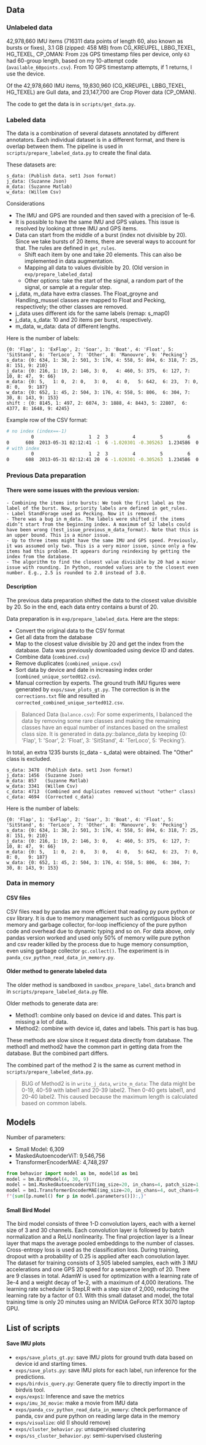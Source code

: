 ## Data

### Unlabeled data
42,978,660 IMU items (716311 data points of length 60, also known as bursts or fixes), 3.1 GB (zipped: 458 MB) from CG_KREUPEL, LBBG_TEXEL, HG_TEXEL, CP_OMAN: From `226` GPS timestamp files per device, only `63` had 60-group length, based on my 10-attempt code (`available_60points.csv`). From 10 GPS timestamp attempts, if 1 returns, I use the device. 

Of the 42,978,660 IMU items, 19,830,960 (CG_KREUPEL, LBBG_TEXEL, HG_TEXEL) are Gull data, and 23,147,700 are Crop Plover data (CP_OMAN).

The code to get the data is in `scripts/get_data.py`.

### Labeled data

The data is a combination of several datasets annotated by different annotators. Each individual dataset is in a different format, and there is overlap between them. The pipeline is used in `scripts/prepare_labeled_data.py` to create the final data.

These datasets are:

```
s_data: (Publish data. set1 Json format)
j_data: (Suzanne Json)
m_data: (Suzanne Matlab)
w_data: (Willem Csv)
```

Considerations

- The IMU and GPS are rounded and then saved with a precision of 1e-6.
- It is possible to have the same IMU and GPS values. This issue is resolved by looking at three IMU and GPS items.
- Data can start from the middle of a burst (index not divisible by 20). Since we take bursts of 20 items, there are several ways to account for that. The rules are defined in `get_rules`. 
    - Shift each item by one and take 20 elements. This can also be implemented in data augmentation.
    - Mapping all data to values divisible by 20. (Old version in `exp/prepare_labeled_data`)
    - Other options: take the start of the signal, a random part of the signal, or sample at a regular step.
- j_data, m_data have extra classes. The Float_groyne and Handling_mussel classes are mapped to Float and Pecking, respectively; the other classes are removed.
- j_data uses different ids for the same labels (remap: s_map0)
- j_data, s_data: 10 and 20 items per burst, respectively. 
- m_data, w_data: data of different lengths.

Here is the number of labels:

```
{0: 'Flap', 1: 'ExFlap', 2: 'Soar', 3: 'Boat', 4: 'Float', 5: 'SitStand', 6: 'TerLoco', 7: 'Other', 8: 'Manouvre', 9: 'Pecking'}
s_data: {0: 634, 1: 38, 2: 501, 3: 176, 4: 558, 5: 894, 6: 318, 7: 25, 8: 151, 9: 210}
j_data: {0: 216, 1: 19, 2: 146, 3: 0,   4: 460, 5: 375,  6: 127, 7: 10, 8: 47,  9: 66}
m_data: {0: 5,   1: 0,  2: 0,   3: 0,   4: 0,   5: 642,  6: 23,  7: 0,  8: 0,   9: 187}
w_data: {0: 652, 1: 45, 2: 504, 3: 176, 4: 558, 5: 806,  6: 304, 7: 30, 8: 143, 9: 153}
shift : {0: 8145, 1: 497, 2: 6074, 3: 1888, 4: 8443, 5: 22807,  6: 4377, 8: 1648, 9: 4245}
```

Example row of the CSV format:

```bash
# no index (index==-1)
         0                    1  2  3         4         5         6         7
0      608  2013-05-31 02:12:41 -1  6 -1.020301 -0.305263  1.234586  0.186449
# with index
         0                    1  2  3         4         5         6         7
0      608  2013-05-31 02:12:41 20  6 -1.020301 -0.305263  1.234586  0.186449
```

### Previous Data preparation

#### There were some issues with the previous version:

    - Combining the items into bursts: We took the first label as the label of the burst. Now, priority labels are defined in get_rules.
    - Label StandForage used as Pecking. Now it is removed.
    - There was a bug in m_data. The labels were shifted if the items didn’t start from the beginning index. A maximum of 52 labels could have been wrong (test_issue_previous_m_data_format). Note that this is an upper bound. This is a minor issue.
    - Up to three items might have the same IMU and GPS speed. Previously, it was assumed only two. This is a very minor issue, since only a few items had this problem. It appears during reindexing by getting the index from the database.
    - The algorithm to find the closest value divisible by 20 had a minor issue with rounding. In Python, rounded values are to the closest even number. E.g., 2.5 is rounded to 2.0 instead of 3.0.

#### Description

The previous data preparation shifted the data to the closest value divisible by 20. So in the end, each data entry contains a burst of 20.

Data preparation is in `exp/prepare_labeled_data`. Here are the steps:

- Convert the original data to the CSV format
- Get all data from the database
- Map to the closest value divisible by 20 and get the index from the database. Data was previously downloaded using device ID and dates.
- Combine data (`combined.csv`)
- Remove duplicates (`combined_unique.csv`)
- Sort data by device and date in increasing index order (`combined_unique_sorted012.csv`).
- Manual correction by experts. The ground truth IMU figures were generated by `exps/save_plots_gt.py`. The correction is in the `corrections.txt` file and resulted in `corrected_combined_unique_sorted012.csv`.

> Balanced Data (`balance.csv`): For some experiments, I balanced the data by removing some rare classes and making the remaining classes have an equal number of instances based on the smallest class size. It is generated in data.py::balance_data by keeping {0: 'Flap', 1: 'Soar', 2: 'Float', 3: 'SitStand', 4: 'TerLoco', 5: 'Pecking'}.

In total, an extra 1235 bursts (c_data - s_data) were obtained. The "Other" class is excluded.

```
s_data: 3478  (Publish data. set1 Json format)
j_data: 1456  (Suzanne Json)
m_data: 857   (Suzanne Matlab)
w_data: 3341  (Willem Csv)
c_data: 4713  (Combined and duplicates removed without "other" class)
c_data: 4694  (Corrected c_data)
```

Here is the number of labels:

```
{0: 'Flap', 1: 'ExFlap', 2: 'Soar', 3: 'Boat', 4: 'Float', 5: 'SitStand', 6: 'TerLoco', 7: 'Other', 8: 'Manouvre', 9: 'Pecking'}
s_data: {0: 634, 1: 38, 2: 501, 3: 176, 4: 558, 5: 894, 6: 318, 7: 25, 8: 151, 9: 210}
j_data: {0: 216, 1: 19, 2: 146, 3: 0,   4: 460, 5: 375,  6: 127, 7: 10, 8: 47,  9: 66}
m_data: {0: 5,   1: 0,  2: 0,   3: 0,   4: 0,   5: 642,  6: 23,  7: 0,  8: 0,   9: 187}
w_data: {0: 652, 1: 45, 2: 504, 3: 176, 4: 558, 5: 806,  6: 304, 7: 30, 8: 143, 9: 153}
```

### Data in memory

#### CSV files

CSV files read by pandas are more efficient that reading py pure python or csv library. It is due to memory management such as contiguous block of memory and garbage collector, for-loop inefficiency of the pure python code and overhead due to dynamic typing and so on. For data above, only pandas version worked and used only 50% of memory wille pure python and csv reader killed by the process due to huge memory consumption, even using garbage collector `gc.collect()`. The experiment is in `panda_csv_python_read_data_in_memory.py`.

#### Older method to generate labeled data

The older method is sandboxed in `sandbox_prepare_label_data` branch and in `scripts/prepare_labeled_data.py` file.

Older methods to generate data are:

- Method1: combine only based on device id and dates. This part is missing a lot of data.
- Method2: combine with device id, dates and labels. This part is has bug. 

These methods are slow since it request data directly from database. The method1 and method2 have the common part in getting data from the database. But the combined part differs. 

The combined part of the method 2 is the same as current method in `scripts/prepare_labeled_data.py`. 

> BUG of Method2 is in `write_j_data`, `write_m_data`: The data might be 0-19, 40-59 with label1 and 20-39 label2. Then 0-40 gets label1, and 20-40 label2. This caused because the maximum length is calculated based on common labels.

## Models

Number of parameters:

- Small Model: 6,309
- MaskedAutoencoderViT: 9,546,756
- TransformerEncoderMAE: 4,748,297

```python
from behavior import model as bm, model1d as bm1
model = bm.BirdModel(4, 30, 9)
model = bm1.MaskedAutoencoderViT(img_size=20, in_chans=4, patch_size=1, embed_dim=256, depth=6, num_heads=8, decoder_embed_dim=256, decoder_depth=6, decoder_num_heads=8, mlp_ratio=4, layer_norm_eps=1e-6)
model = bm1.TransformerEncoderMAE(img_size=20, in_chans=4, out_chans=9, embed_dim=256, depth=6, num_heads=8, mlp_ratio=4, drop=0.0, layer_norm_eps=1e-6)
f"{sum([p.numel() for p in model.parameters()]):,}"
```

#### Small Bird Model

The bird model consists of three 1-D convolution layers, each with a kernel size of 3 and 30 channels. Each convolution layer is followed by batch normalization and a ReLU nonlinearity. The final projection layer is a linear layer that maps the average pooled embeddings to the number of classes. Cross-entropy loss is used as the classification loss. During training, dropout with a probability of 0.25 is applied after each convolution layer. The dataset for training consists of 3,505 labeled samples, each with 3 IMU accelerations and one GPS 2D speed for a sequence length of 20. There are 9 classes in total. AdamW is used for optimization with a learning rate of 3e-4 and a weight decay of 1e-2, with a maximum of 4,000 iterations. The learning rate scheduler is StepLR with a step size of 2,000, reducing the learning rate by a factor of 0.1. With this small dataset and model, the total training time is only 20 minutes using an NVIDIA GeForce RTX 3070 laptop GPU.


## List of scripts

#### Save IMU plots

- `exps/save_plots_gt.py`: save IMU plots for ground truth data based on device id and starting times.
- `exps/save_plots.py`: save IMU plots for each label, run inference for the predictions. 
- `exps/birdvis_query.py`: Generate query file to directly import in the birdvis tool.
- `exps/exps1`: Inference and save the metrics
- `exps/imu_3d_movie`: make a movie from IMU data
- `exps/panda_csv_python_read_data_in_memory`: check performance of panda, csv and pure python on reading large data in the memory 
- `exps/visualize`: old (I should remove)
- `exps/cluster_behavior.py`: unsupervised clustering
- `exps/ss_cluster_behavior.py`: semi-supervised clustering